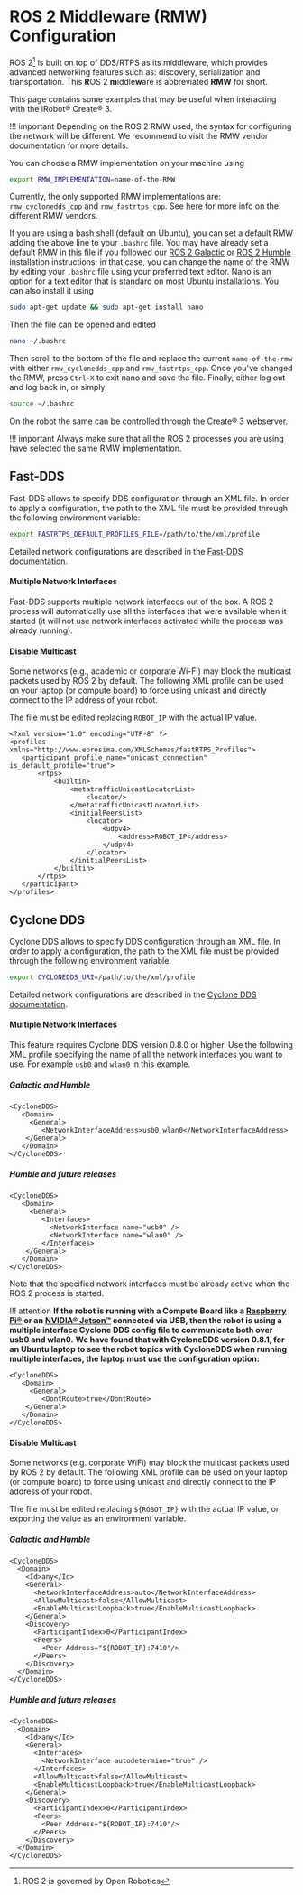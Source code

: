 # ROS 2 Middleware (RMW) Configuration

ROS 2[^1] is built on top of DDS/RTPS as its middleware, which provides advanced networking features such as: discovery, serialization and transportation.  This **R**OS 2 **m**iddle**w**are is abbreviated **RMW** for short.

This page contains some examples that may be useful when interacting with the iRobot® Create® 3.

!!! important
    Depending on the ROS 2 RMW used, the syntax for configuring the network will be different.
    We recommend to visit the RMW vendor documentation for more details.

You can choose a RMW implementation on your machine using

```sh
export RMW_IMPLEMENTATION=name-of-the-RMW
```
Currently, the only supported RMW implementations are: `rmw_cyclonedds_cpp` and `rmw_fastrtps_cpp`.  See [here](https://docs.ros.org/en/rolling/Concepts/About-Different-Middleware-Vendors.html) for more info on the different RMW vendors.

If you are using a bash shell (default on Ubuntu), you can set a default RMW adding the above line to your `.bashrc` file.
You may have already set a default RMW in this file if you followed our [ROS 2 Galactic](https://iroboteducation.github.io/create3_docs/setup/ubuntu2004/) or [ROS 2 Humble](https://iroboteducation.github.io/create3_docs/setup/ubuntu2204/) installation instructions; in that case, you can change the name of the RMW by editing your `.bashrc` file using your preferred text editor.
Nano is an option for a text editor that is standard on most Ubuntu installations. You can also install it using

```sh
sudo apt-get update && sudo apt-get install nano
```
Then the file can be opened and edited
```sh
nano ~/.bashrc
```

Then scroll to the bottom of the file and replace the current `name-of-the-rmw` with either `rmw_cyclonedds_cpp` and `rmw_fastrtps_cpp`. Once you've changed the RMW, press `Ctrl-X` to exit nano and save the file. Finally, either log out and log back in, or simply
```sh
source ~/.bashrc
```

On the robot the same can be controlled through the Create® 3 webserver.

!!! important
    Always make sure that all the ROS 2 processes you are using have selected the same RMW implementation.

## Fast-DDS

Fast-DDS allows to specify DDS configuration through an XML file.
In order to apply a configuration, the path to the XML file must be provided through the following environment variable:

```sh
export FASTRTPS_DEFAULT_PROFILES_FILE=/path/to/the/xml/profile
```

Detailed network configurations are described in the [Fast-DDS documentation](https://fast-dds.docs.eprosima.com/en/latest/).

#### Multiple Network Interfaces

Fast-DDS supports multiple network interfaces out of the box.
A ROS 2 process will automatically use all the interfaces that were available when it started (it will not use network interfaces activated while the process was already running).

#### Disable Multicast

Some networks (e.g., academic or corporate Wi-Fi) may block the multicast packets used by ROS 2 by default.
The following XML profile can be used on your laptop (or compute board) to force using unicast and directly connect to the IP address of your robot.

The file must be edited replacing `ROBOT_IP` with the actual IP value.
```
<?xml version="1.0" encoding="UTF-8" ?>
<profiles xmlns="http://www.eprosima.com/XMLSchemas/fastRTPS_Profiles">
   <participant profile_name="unicast_connection" is_default_profile="true">
       <rtps>
           <builtin>
               <metatrafficUnicastLocatorList>
                   <locator/>
               </metatrafficUnicastLocatorList>
               <initialPeersList>
                   <locator>
                       <udpv4>
                           <address>ROBOT_IP</address>
                       </udpv4>
                   </locator>
               </initialPeersList>
           </builtin>
       </rtps>
   </participant>
</profiles>
```

## Cyclone DDS

Cyclone DDS allows to specify DDS configuration through an XML file.
In order to apply a configuration, the path to the XML file must be provided through the following environment variable:

```sh
export CYCLONEDDS_URI=/path/to/the/xml/profile
```

Detailed network configurations are described in the [Cyclone DDS documentation](https://cyclonedds.io/docs/cyclonedds/latest/config/network-config.html).

#### Multiple Network Interfaces

This feature requires Cyclone DDS version 0.8.0 or higher.
Use the following XML profile specifying the name of all the network interfaces you want to use.
For example `usb0` and `wlan0` in this example.

##### Galactic and Humble
```
<CycloneDDS>
   <Domain>
     <General>
        <NetworkInterfaceAddress>usb0,wlan0</NetworkInterfaceAddress>
    </General>
   </Domain>
</CycloneDDS>
```

##### Humble and future releases
```
<CycloneDDS>
   <Domain>
     <General>
        <Interfaces>
          <NetworkInterface name="usb0" />
          <NetworkInterface name="wlan0" />
        </Interfaces>
    </General>
   </Domain>
</CycloneDDS>
```

Note that the specified network interfaces must be already active when the ROS 2 process is started.

!!! attention
    **If the robot is running with a Compute Board like a [Raspberry Pi®](../pi4) or an [NVIDIA® Jetson™](../jetson) connected via USB, then the robot is using a multiple interface Cyclone DDS config file to communicate both over usb0 and wlan0.**
    **We have found that with CycloneDDS version 0.8.1, for an Ubuntu laptop to see the robot topics with CycloneDDS when running multiple interfaces, the laptop must use the configuration option:**
```
<CycloneDDS>
   <Domain>
     <General>
        <DontRoute>true</DontRoute>
    </General>
   </Domain>
</CycloneDDS>
```
#### Disable Multicast

Some networks (e.g. corporate WiFi) may block the multicast packets used by ROS 2 by default.
The following XML profile can be used on your laptop (or compute board) to force using unicast and directly connect to the IP address of your robot.

The file must be edited replacing `${ROBOT_IP}` with the actual IP value, or exporting the value as an environment variable.

##### Galactic and Humble
```
<CycloneDDS>
  <Domain>
    <Id>any</Id>
    <General>
      <NetworkInterfaceAddress>auto</NetworkInterfaceAddress>
      <AllowMulticast>false</AllowMulticast>
      <EnableMulticastLoopback>true</EnableMulticastLoopback>
    </General>
    <Discovery>
      <ParticipantIndex>0</ParticipantIndex>
      <Peers>
        <Peer Address="${ROBOT_IP}:7410"/>
      </Peers>
    </Discovery>
  </Domain>
</CycloneDDS>
```

##### Humble and future releases
```
<CycloneDDS>
  <Domain>
    <Id>any</Id>
    <General>
      <Interfaces>
        <NetworkInterface autodetermine="true" />
      </Interfaces>
      <AllowMulticast>false</AllowMulticast>
      <EnableMulticastLoopback>true</EnableMulticastLoopback>
    </General>
    <Discovery>
      <ParticipantIndex>0</ParticipantIndex>
      <Peers>
        <Peer Address="${ROBOT_IP}:7410"/>
      </Peers>
    </Discovery>
  </Domain>
</CycloneDDS>
```

[^1]: ROS 2 is governed by Open Robotics
